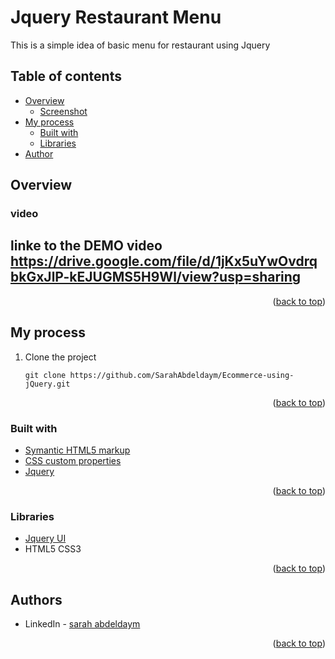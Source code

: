 # Jquery Restaurant Menu

This is a simple idea of basic menu for restaurant using Jquery
## Table of contents

- [Overview](#overview)
    - [Screenshot](#screenshot)
- [My process](#my-process)
    - [Built with](#built-with)
    - [Libraries](#Libraries)
- [Author](#authors)

## Overview

### video


## linke to the DEMO video   https://drive.google.com/file/d/1jKx5uYwOvdrqbkGxJlP-kEJUGMS5H9Wl/view?usp=sharing

<p align="right">(<a href="#top">back to top</a>)</p>

## My process
1) Clone the project

   ``` git clone https://github.com/SarahAbdeldaym/Ecommerce-using-jQuery.git ```


<p align="right">(<a href="#top">back to top</a>)</p>

### Built with

* [Symantic HTML5 markup](https://developer.mozilla.org/en-US/docs/Glossary/HTML5)
* [CSS custom properties](https://developer.mozilla.org/en-US/docs/Web/CSS)
* [Jquery](https://jqueryui.com/)

<p align="right">(<a href="#top">back to top</a>)</p>

### Libraries

* [Jquery UI](https://jqueryui.com/)
* HTML5 CSS3


<p align="right">(<a href="#top">back to top</a>)</p>

## Authors



* LinkedIn - [sarah abdeldaym](https://www.linkedin.com/in/sarah-abd-eldaym-594368183)


<p align="right">(<a href="#top">back to top</a>)</p>
